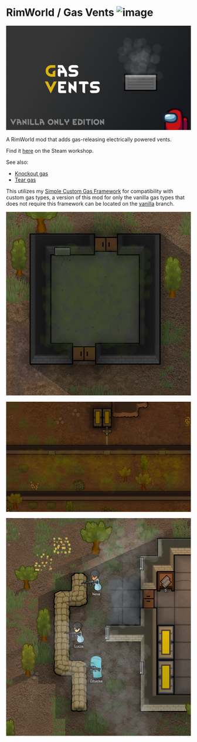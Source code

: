 # RimWorld / Gas Vents ![image](https://img.shields.io/endpoint.svg?url=https%3A%2F%2Fshieldsio-steam-workshop.jross.me%2F3001066867)

![image](About/Preview.png)

A RimWorld mod that adds gas-releasing electrically powered vents.

Find it [here](https://steamcommunity.com/sharedfiles/filedetails/?id=3001066867) on the Steam workshop.

See also:

- [Knockout gas](https://github.com/NachoToast/RimWorldKnockoutGas)
- [Tear gas](https://github.com/NachoToast/RimWorldTearGas)

This utilizes my [Simple Custom Gas Framework](https://github.com/NachoToast/SimpleCustomGasFramework) for compatibility with custom gas types, a version of this mod for only the vanilla gas types that does not require this framework can be located on the [vanilla](https://github.com/NachoToast/RimWorldGasVents/tree/vanilla) branch.

![image](Source/Media/DemoEnclosed.png)

![image](Source/Media/DemoSetup.png)

![image](Source/Media/DemoSmoke.png)